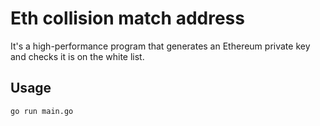 # Eth collision match address

It's a high-performance program that generates an Ethereum private key and checks it is on the white list.

## Usage

```
go run main.go
```
